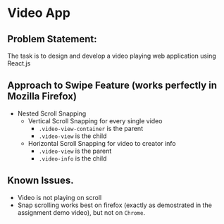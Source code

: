# Video App

## Problem Statement:

The task is to design and develop a video playing web application using React.js

## Approach to Swipe Feature (works perfectly in Mozilla Firefox)

- Nested Scroll Snapping
  - Vertical Scroll Snapping for every single video
    - `.video-view-container` is the parent
    - `.video-view` is the child
  - Horizontal Scroll Snapping for video to creator info
    - `.video-view` is the parent
    - `.video-info` is the child

## Known Issues.

- Video is not playing on scroll
- Snap scrolling works best on firefox (exactly as demostrated in the assignment demo video), but not on `Chrome`.
